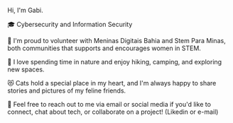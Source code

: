 Hi, I'm Gabi.

🎓 Cybersecurity and Information Security 

💜 I'm proud to volunteer with Meninas Digitais Bahia and Stem Para Minas, both communities that supports and encourages women in STEM.

🌳 I love spending time in nature and enjoy hiking, camping, and exploring new spaces.

😻 Cats hold a special place in my heart, and I'm always happy to share stories and pictures of my feline friends.

📩 Feel free to reach out to me via email or social media if you'd like to connect, chat about tech, or collaborate on a project! (Likedin or e-mail)




